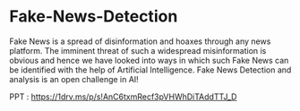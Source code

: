 # Fake-News-Detection

Fake News is a spread of disinformation and hoaxes through any news platform. The imminent threat of such a widespread misinformation is obvious and hence we have looked into ways in which such Fake News can be identified with the help of Artificial Intelligence. Fake News Detection and analysis is an open challenge in AI!

PPT : https://1drv.ms/p/s!AnC6txmRecf3pVHWhDiTAddTTJ_D
